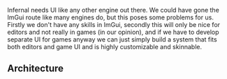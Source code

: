 Infernal needs UI like any other engine out there. We could have gone the ImGui route like many engines do, but this poses some problems for us. Firstly we don't have any skills in ImGui, secondly this will only be nice for editors and not really in games (in our opinion), and if we have to develop separate UI for games anyway we can just simply build a system that fits both editors and game UI and is highly customizable and skinnable. 

## Architecture